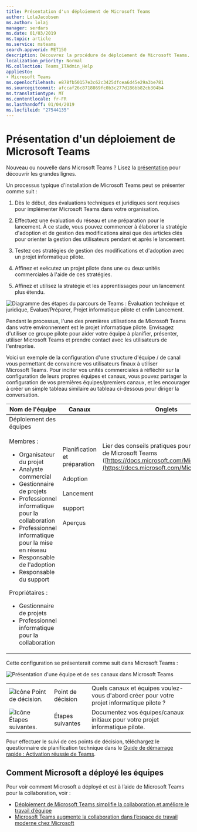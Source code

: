 ```yaml
---
title: Présentation d'un déploiement de Microsoft Teams
author: LolaJacobsen
ms.author: lolaj
manager: serdars
ms.date: 01/03/2019
ms.topic: article
ms.service: msteams
search.appverid: MET150
description: Découvrez la procédure de déploiement de Microsoft Teams.
localization_priority: Normal
MS.collection: Teams_ITAdmin_Help
appliesto:
- Microsoft Teams
ms.openlocfilehash: e878fb50157e3c62c3425dfcea6d45e29a3be781
ms.sourcegitcommit: afccaf26c8718869fc0b3c277d186bb82cb304b4
ms.translationtype: MT
ms.contentlocale: fr-FR
ms.lasthandoff: 01/04/2019
ms.locfileid: "27544135"
---
```

<a name="overview-of-a-microsoft-teams-deployment"></a>Présentation d'un déploiement de Microsoft Teams
========================================

Nouveau ou nouvelle dans Microsoft Teams ? Lisez la [présentation](teams-overview.md) pour découvrir les grandes lignes.

Un processus typique d'installation de Microsoft Teams peut se présenter comme suit :

1.  Dès le début, des évaluations techniques et juridiques sont requises pour implémenter Microsoft Teams dans votre organisation.

2.  Effectuez une évaluation du réseau et une préparation pour le lancement. À ce stade, vous pouvez commencer à élaborer la stratégie d'adoption et de gestion des modifications ainsi que des articles clés pour orienter la gestion des utilisateurs pendant et après le lancement.

3.  Testez ces stratégies de gestion des modifications et d'adoption avec un projet informatique pilote.

4.  Affinez et exécutez un projet pilote dans une ou deux unités commerciales à l'aide de ces stratégies.

5.  Affinez et utilisez la stratégie et les apprentissages pour un lancement plus étendu.

![Diagramme des étapes du parcours de Teams : Évaluation technique et juridique, Évaluer/Préparer, Projet informatique pilote et enfin Lancement.](media/Overview_of_a_Microsoft_Teams_deployment_image1.png)

Pendant le processus, l'une des premières utilisations de Microsoft Teams dans votre environnement est le projet informatique pilote. Envisagez d'utiliser ce groupe pilote pour aider votre équipe à planifier, présenter, utiliser Microsoft Teams et prendre contact avec les utilisateurs de l'entreprise.

Voici un exemple de la configuration d'une structure d'équipe / de canal vous permettant de convaincre vos utilisateurs finaux à utiliser Microsoft Teams. Pour inciter vos unités commerciales à réfléchir sur la configuration de leurs propres équipes et canaux, vous pouvez partager la configuration de vos premières équipes/premiers canaux, et les encourager à créer un simple tableau similaire au tableau ci-dessous pour diriger la conversation.


|Nom de l'équipe |Canaux  |Onglets  |
|---------|---------|---------|
|Déploiement des équipes<br></br>Membres :<ul><li>Organisateur du projet</li><li>Analyste commercial</li><li>Gestionnaire de projets</li><li>Professionnel informatique pour la collaboration</li><li>Professionnel informatique pour la mise en réseau</li><li>Responsable de l'adoption </li><li>Responsable du support</li></ul>Propriétaires : <ul><li>Gestionnaire de projets</li><li>Professionnel informatique pour la collaboration</li></ul>      |Planification et préparation<br></br> Adoption<br></br> Lancement<br></br> support<br></br> Aperçus<br></br><br></br><br></br><br></br><br></br><br></br><br></br>          |Lier des conseils pratiques pour la page web de Microsoft Teams ([https://docs.microsoft.com/MicrosoftTeams](https://docs.microsoft.com/MicrosoftTeams)) <br></br><br></br><br></br><br></br><br></br><br></br><br></br><br></br><br></br><br></br><br></br>        |

Cette configuration se présenterait comme suit dans Microsoft Teams :

![Présentation d'une équipe et de ses canaux dans Microsoft Teams](media/Overview_of_a_Microsoft_Teams_deployment_image2.png)


||||
|---------|---------|---------|
|![Icône Point de décision.](media/Overview_of_a_Microsoft_Teams_deployment_image3.png)     |Point de décision         |Quels canaux et équipes voulez-vous d'abord créer pour votre projet informatique pilote ?         |
|![Icône Étapes suivantes.](media/Overview_of_a_Microsoft_Teams_deployment_image4.png)     |Étapes suivantes         |Documentez vos équipes/canaux initiaux pour votre projet informatique pilote.         |




Pour effectuer le suivi de ces points de décision, téléchargez le questionnaire de planification technique dans le [Guide de démarrage rapide : Activation réussie de Teams](https://download.microsoft.com/download/F/3/9/F39B4F10-5720-4516-87E1-91E5A5678EFB/MicrosoftTeams-AdminQuickStart-EnableTeams.docx).

## <a name="how-microsoft-deployed-teams"></a>Comment Microsoft a déployé les équipes

Pour voir comment Microsoft a déployé et est à l’aide de Microsoft Teams pour la collaboration, voir :

- [Déploiement de Microsoft Teams simplifie la collaboration et améliore le travail d’équipe](https://www.microsoft.com/itshowcase/Article/Content/1013/Deploying-Microsoft-Teams-streamlines-collaboration-and-improves-teamwork)
- [Microsoft Teams augmente la collaboration dans l’espace de travail moderne chez Microsoft](https://www.microsoft.com/itshowcase/Article/Content/1012/Microsoft-Teams-increases-collaboration-in-the-modern-workplace-at-Microsoft)

